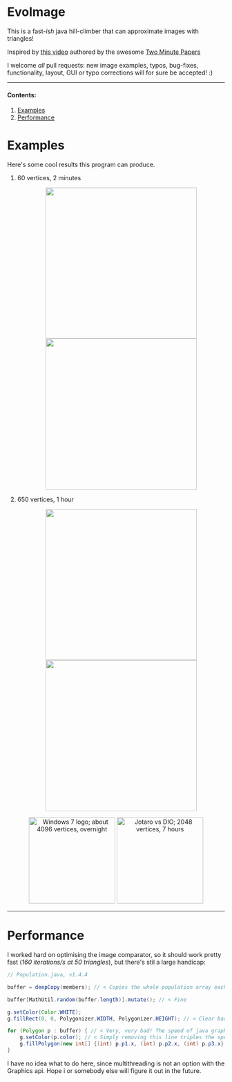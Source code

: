 # EvoImage
This is a fast-_ish_ java hill-climber that can approximate images with triangles!

Inspired by <a href="https://www.youtube.com/watch?v=27PYlj-qNb0" title="www.youtube.com/watch/...">this video</a> authored by the awesome <a href="https://www.youtube.com/channel/UCbfYPyITQ-7l4upoX8nvctg" title="www.youtube.com/channel/...">Two Minute Papers</a>

I welcome _all_ pull requests: new image examples, typos, bug-fixes, functionality, layout, GUI or typo corrections will for sure be accepted! :)

<hr/>


#### Contents:
1. [Examples](#Examples)
2. [Performance](#Performance)

<a name="Examples"></a>

# Examples

Here's some cool results this program can produce.

1. 60 vertices, 2 minutes
	<p align="center">
			<img src="https://user-images.githubusercontent.com/39745401/85873702-29303480-b7da-11ea-81c9-37dd6b5a3db9.png" height="350">
			<img src="https://user-images.githubusercontent.com/39745401/85871389-018b9d00-b7d7-11ea-8474-b7c8e48d8f0b.png" height="350">
	</p>
	
2. 650 vertices, 1 hour
	<p align="center">
			<img src="https://user-images.githubusercontent.com/39745401/85873706-2af9f800-b7da-11ea-8af9-fb62dc4a1c21.png" height="350">
			<img src="https://user-images.githubusercontent.com/39745401/85871903-b9b94580-b7d7-11ea-9358-ccaff1b2a329.png" height="350">
	</p>
	
<p>

<p align="center">
	<img src="https://user-images.githubusercontent.com/39745401/85873895-76140b00-b7da-11ea-8d38-4354edc70971.png" height="200" title="Windows 7 logo; about 4096 vertices, overnight">
	<img src="https://user-images.githubusercontent.com/39745401/85874940-174f9100-b7dc-11ea-89d0-f2dd7e4458ff.png" height="200" title="Jotaro vs DIO; 2048 vertices, 7 hours">
	
</p>

<a name="Performance"></a>

<hr/>

# Performance

I worked hard on optimising the image comparator, so it should work pretty fast (_160 iterations/s at 50 triangles_), but there's stil a large handicap:
```java
// Population.java, v1.4.4

buffer = deepCopy(members); // < Copies the whole population array each time iterating

buffer[MathUtil.random(buffer.length)].mutate(); // < Fine

g.setColor(Color.WHITE);
g.fillRect(0, 0, Polygonizer.WIDTH, Polygonizer.HEIGHT); // < Clear background,

for (Polygon p : buffer) { // < Very, very bad! The speed of java graphics just isn't enough.
	g.setColor(p.color); // < Simply removing this line triples the speed
	g.fillPolygon(new int[] {(int) p.p1.x, (int) p.p2.x, (int) p.p3.x}, new int[] {(int) p.p1.y, (int) p.p2.y, (int) p.p3.y}, 3); // < Sloooooow
}
```
I have no idea what to do here, since multithreading is not an option with the Graphics api. Hope i or somebody else will figure it out in the future.
